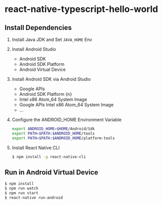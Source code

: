 react-native-typescript-hello-world
=====================================

## Install Dependencies

1. Install Java JDK and Set ``JAVA_HOME`` Env

2. Install Android Studio
   
   - Android SDK
   - Android SDK Platform
   - Android Virtual Device

3. Install Android SDK via Android Studio

   - Google APIs
   - Android SDK Platform {n}
   - Intel x86 Atom_64 System Image
   - Google APIs Intel x86 Atom_64 System Image
   - ...

4. Configure the ANDROID_HOME Environment Variable

   ```sh
   export ANDROID_HOME=$HOME/Android/Sdk
   export PATH=$PATH:$ANDROID_HOME/tools
   export PATH=$PATH:$ANDROID_HOME/platform-tools
   ```

5. Install React Native CLI

   ```sh
   $ npm install -g react-native-cli
   ```

## Run in Android Virtual Device 

```sh
$ npm install
$ npm run watch
$ npm run start
$ react-native run-android
```